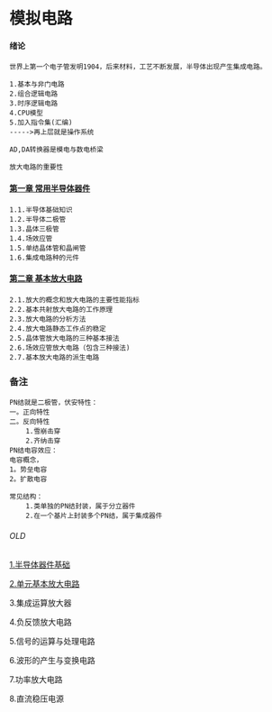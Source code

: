 # 模拟电路

#### 绪论
```
世界上第一个电子管发明1904，后来材料，工艺不断发展，半导体出现产生集成电路。

1.基本与非门电路
2.组合逻辑电路
3.时序逻辑电路
4.CPU模型
5.加入指令集(汇编)
----->再上层就是操作系统

AD,DA转换器是模电与数电桥梁

放大电路的重要性
```
#### [第一章 常用半导体器件](chapter1.md)
```
1.1.半导体基础知识
1.2.半导体二极管
1.3.晶体三极管
1.4.场效应管
1.5.单结晶体管和晶闸管
1.6.集成电路种的元件
```
#### [第二章 基本放大电路](chapter2.md)
```
2.1.放大的概念和放大电路的主要性能指标
2.2.基本共射放大电路的工作原理
2.3.放大电路的分析方法
2.4.放大电路静态工作点的稳定
2.5.晶体管放大电路的三种基本接法
2.6.场效应管放大电路（包含三种接法)
2.7.基本放大电路的派生电路
```
### 备注
```
PN结就是二极管，伏安特性：
一。正向特性
二。反向特性
	1.雪崩击穿
	2.齐纳击穿
PN结电容效应：
电容概念，
1。势垒电容
2。扩散电容

常见结构：
	1.类单独的PN结封装，属于分立器件
	2.在一个基片上封装多个PN结，属于集成器件
```

###### OLD
[1.半导体器件基础](simulation-chapter-1.md) 

[2.单元基本放大电路](simulation-chapter-2.md) 

3.集成运算放大器 

4.负反馈放大电路 

5.信号的运算与处理电路 

6.波形的产生与变换电路 

7.功率放大电路 

8.直流稳压电源